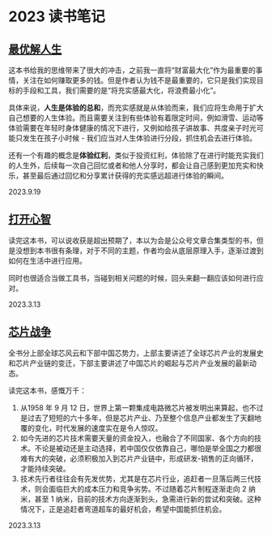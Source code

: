 # 2023 读书笔记

## [最优解人生](https://book.douban.com/subject/36242339/)

<Rating :rating="5" />

这本书给我的思维带来了很大的冲击，之前我一直将“财富最大化”作为最重要的事情，关注在如何赚取更多的钱。但是作者认为钱不是最重要的，它只是我们实现目标的手段和工具，我们需要的是“将充实感最大化，将浪费最小化”。

具体来说，**人生是体验的总和**，而充实感就是从体验而来，我们应将生命用于扩大自己想要的人生体验。而且需要关注到有些体验有着限定时间，例如滑雪、运动等体验需要在年轻时身体健康的情况下进行，又例如给孩子讲故事、共度亲子时光可能只发生在孩子小时候 - 我们应当对人生体验进行分段，抓住机会去进行体验。

还有一个有趣的概念是**体验红利**，类似于投资红利，体验除了在进行时能充实我们的人生外，后续每一次自己回忆或者和他人分享时，都会让自己感到更加充实和快乐，甚至最后通过回忆和分享累计获得的充实感远超进行体验的瞬间。

<right-text>2023.9.19</right-text>

## [打开心智](https://book.douban.com/subject/36089614/)

<Rating :rating="4" />

读完这本书，可以说收获是超出预期了，本以为会是公众号文章合集类型的书，但是没想到本书很有条理，对于不同的主题，作者均会从底层原理入手，逐渐过渡到如何在生活中进行应用。

同时也很适合当做工具书，当碰到相关问题的时候，回头来翻一翻应该如何进行应对。

<right-text>2023.3.13</right-text>

## [芯片战争](https://book.douban.com/subject/35659418/)

<Rating :rating="4" />

全书分上部全球芯风云和下部中国芯势力，上部主要讲述了全球芯片产业的发展史和芯片产业链的变迁，下部主要讲述了中国芯片的崛起与芯片产业发展的最新动态。

读完这本书，感慨万千：

1. 从1958 年 9 月 12 日，世界上第一颗集成电路微芯片被发明出来算起，也不过是过去了短短的六十多年，但是芯片产业、乃至整个信息产业都发生了天翻地覆的变化，时代发展的速度实在是令人惊叹。
2. 如今先进的芯片技术需要天量的资金投入，也融合了不同国家、各个方向的技术。不论是被动还是主动选择，若中国仅仅依靠自己，哪怕是举全国之力都很难有大的突破，必须积极加入到芯片产业链中，形成研发-销售的正向循环，才能持续突破。
3. 技术先行者往往会有先发优势，尤其是在芯片行业，追赶者一旦落后两三代技术，则会面临巨大的成本压力和竞争劣势。不过随着芯片制程逐渐走向 2 纳米，甚至 1 纳米，目前的技术方向逐渐到头，急需进行新的尝试和突破。这种情况下，正是追赶者弯道超车的最好机会，希望中国能抓住机会。

<right-text>2023.3.13</right-text>
